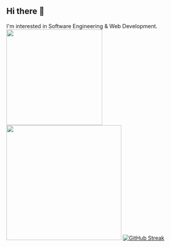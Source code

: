 ## Hi there 👋

<!--
**moharafat/moharafat** is a ✨ _special_ ✨ repository because its `README.md` (this file) appears on your GitHub profile.

Here are some ideas to get you started:

- 🔭 I’m currently working on ...
- 🌱 I’m currently learning ...
- 👯 I’m looking to collaborate on ...
- 🤔 I’m looking for help with ...
- 💬 Ask me about ...
- 📫 How to reach me: ...
- 😄 Pronouns: ...
- ⚡ Fun fact: ...
-->
I'm interested in Software Engineering & Web Development.
<img height="250em" src="https://github-profile-summary-cards.vercel.app/api/cards/stats?username=moharafat&theme=github"/>
<img height="300em" src="https://github-profile-summary-cards.vercel.app/api/cards/repos-per-language?username=moharafat"/>
[![GitHub Streak](https://github-readme-streak-stats.herokuapp.com/?user=moharafat)](https://git.io/streak-stats)
